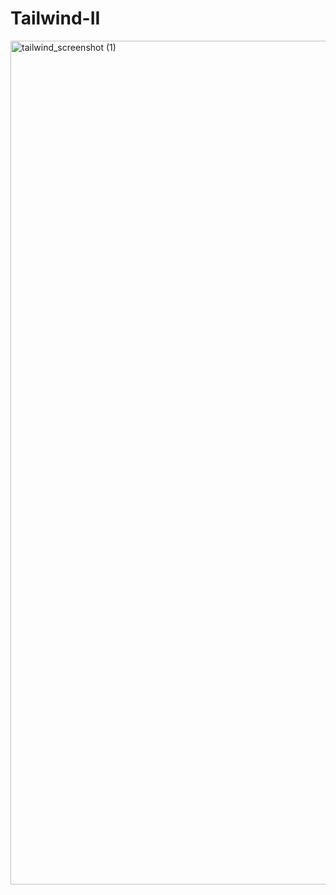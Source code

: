 # Tailwind-II
<img width="1350" alt="tailwind_screenshot (1)" src="https://github.com/LyaLera/-Responsive-Tailwind/assets/92519494/71c501f8-dd7e-4c76-b687-0d944fc8fa9b">

